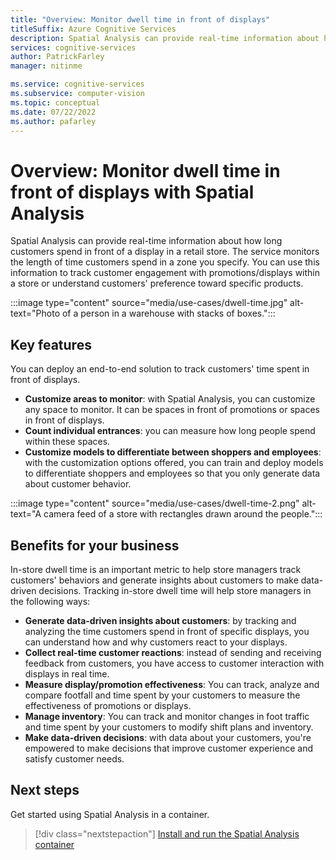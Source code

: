 ```yaml
---
title: "Overview: Monitor dwell time in front of displays"
titleSuffix: Azure Cognitive Services
description: Spatial Analysis can provide real-time information about how long customers spend in front of a display in a retail store. 
services: cognitive-services
author: PatrickFarley
manager: nitinme

ms.service: cognitive-services
ms.subservice: computer-vision
ms.topic: conceptual
ms.date: 07/22/2022
ms.author: pafarley
---
```


# Overview: Monitor dwell time in front of displays with Spatial Analysis 

Spatial Analysis can provide real-time information about how long customers spend in front of a display in a retail store. The service monitors the length of time customers spend in a zone you specify. You can use this information to track customer engagement with promotions/displays within a store or understand customers' preference toward specific products. 

:::image type="content" source="media/use-cases/dwell-time.jpg" alt-text="Photo of a person in a warehouse with stacks of boxes.":::

## Key features 

You can deploy an end-to-end solution to track customers' time spent in front of displays.  
- **Customize areas to monitor**: with Spatial Analysis, you can customize any space to monitor. It can be spaces in front of promotions or spaces in front of displays. 
- **Count individual entrances**: you can measure how long people spend within these spaces.
- **Customize models to differentiate between shoppers and employees**: with the customization options offered, you can train and deploy models to differentiate shoppers and employees so that you only generate data about customer behavior.

:::image type="content" source="media/use-cases/dwell-time-2.png" alt-text="A camera feed of a store with rectangles drawn around the people.":::

## Benefits for your business

In-store dwell time is an important metric to help store managers track customers' behaviors and generate insights about customers to make data-driven decisions. Tracking in-store dwell time will help store managers in the following ways:
* **Generate data-driven insights about customers**: by tracking and analyzing the time customers spend in front of specific displays, you can understand how and why customers react to your displays. 
* **Collect real-time customer reactions**: instead of sending and receiving feedback from customers, you have access to customer interaction with displays in real time.
* **Measure display/promotion effectiveness**: You can track, analyze and compare footfall and time spent by your customers to measure the effectiveness of promotions or displays.
* **Manage inventory**: You can track and monitor changes in foot traffic and time spent by your customers to modify shift plans and inventory.
* **Make data-driven decisions**: with data about your customers, you're empowered to make decisions that improve customer experience and satisfy customer needs. 


## Next steps

Get started using Spatial Analysis in a container.

> [!div class="nextstepaction"]
> [Install and run the Spatial Analysis container](./spatial-analysis-container.md)

